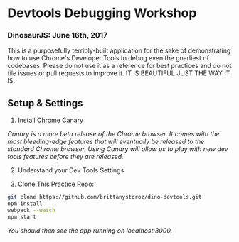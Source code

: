 # Devtools Debugging Workshop
### DinosaurJS: June 16th, 2017 

This is a purposefully terribly-built application for the sake of demonstrating how to use Chrome's Developer Tools to debug even the gnarliest of codebases. Please do not use it as a reference for best practices and do not file issues or pull requests to improve it. IT IS BEAUTIFUL JUST THE WAY IT IS.

## Setup & Settings

1) Install [Chrome Canary](https://www.google.com/chrome/browser/canary.html)

*Canary is a more beta release of the Chrome browser. It comes with the most bleeding-edge features that will eventually be released to the standard Chrome browser. Using Canary will allow us to play with new dev tools features before they are released.*

2) Understand your Dev Tools Settings

3) Clone This Practice Repo:

```bash
git clone https://github.com/brittanystoroz/dino-devtools.git 
npm install
webpack --watch
npm start
```

*You should then see the app running on localhost:3000.*